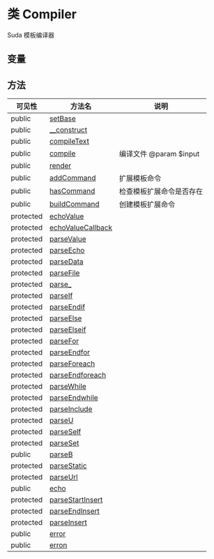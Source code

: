 #  类 Compiler

Suda 模板编译器


## 变量


## 方法


| 可见性 | 方法名 | 说明 |
|--------|-------|------|
| public|[setBase](Compiler/setBase.md) |  |
| public|[__construct](Compiler/__construct.md) |  |
| public|[compileText](Compiler/compileText.md) |  |
| public|[compile](Compiler/compile.md) | 编译文件 @param $input |
| public|[render](Compiler/render.md) |  |
| public|[addCommand](Compiler/addCommand.md) | 扩展模板命令  |
| public|[hasCommand](Compiler/hasCommand.md) | 检查模板扩展命令是否存在  |
| public|[buildCommand](Compiler/buildCommand.md) | 创建模板扩展命令  |
| protected|[echoValue](Compiler/echoValue.md) |  |
| protected|[echoValueCallback](Compiler/echoValueCallback.md) |  |
| protected|[parseValue](Compiler/parseValue.md) |  |
| protected|[parseEcho](Compiler/parseEcho.md) |  |
| protected|[parseData](Compiler/parseData.md) |  |
| protected|[parseFile](Compiler/parseFile.md) |  |
| protected|[parse_](Compiler/parse_.md) |  |
| protected|[parseIf](Compiler/parseIf.md) |  |
| protected|[parseEndif](Compiler/parseEndif.md) |  |
| protected|[parseElse](Compiler/parseElse.md) |  |
| protected|[parseElseif](Compiler/parseElseif.md) |  |
| protected|[parseFor](Compiler/parseFor.md) |  |
| protected|[parseEndfor](Compiler/parseEndfor.md) |  |
| protected|[parseForeach](Compiler/parseForeach.md) |  |
| protected|[parseEndforeach](Compiler/parseEndforeach.md) |  |
| protected|[parseWhile](Compiler/parseWhile.md) |  |
| protected|[parseEndwhile](Compiler/parseEndwhile.md) |  |
| protected|[parseInclude](Compiler/parseInclude.md) |  |
| protected|[parseU](Compiler/parseU.md) |  |
| protected|[parseSelf](Compiler/parseSelf.md) |  |
| protected|[parseSet](Compiler/parseSet.md) |  |
| public|[parseB](Compiler/parseB.md) |  |
| protected|[parseStatic](Compiler/parseStatic.md) |  |
| protected|[parseUrl](Compiler/parseUrl.md) |  |
| public|[echo](Compiler/echo.md) |  |
| protected|[parseStartInsert](Compiler/parseStartInsert.md) |  |
| protected|[parseEndInsert](Compiler/parseEndInsert.md) |  |
| protected|[parseInsert](Compiler/parseInsert.md) |  |
| public|[error](Compiler/error.md) |  |
| public|[erron](Compiler/erron.md) |  |
